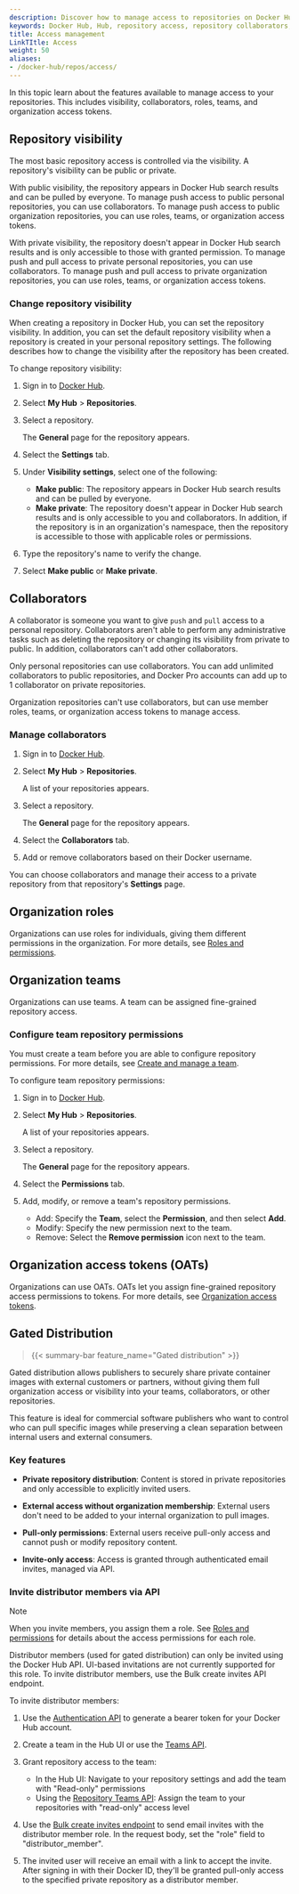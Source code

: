 ```yaml
---
description: Discover how to manage access to repositories on Docker Hub.
keywords: Docker Hub, Hub, repository access, repository collaborators, repository privacy
title: Access management
LinkTItle: Access
weight: 50
aliases:
- /docker-hub/repos/access/
---
```


In this topic learn about the features available to manage access to your
repositories. This includes visibility, collaborators, roles, teams, and
organization access tokens.

## Repository visibility

The most basic repository access is controlled via the visibility. A
repository's visibility can be public or private.

With public visibility, the repository appears in Docker Hub search results and
can be pulled by everyone. To manage push access to public personal
repositories, you can use collaborators. To manage push access to public
organization repositories, you can use roles, teams, or organization access
tokens.

With private visibility, the repository doesn't appear in Docker Hub search
results and is only accessible to those with granted permission. To manage push
and pull access to private personal repositories, you can use collaborators. To
manage push and pull access to private organization repositories, you can use
roles, teams, or organization access tokens.

### Change repository visibility

When creating a repository in Docker Hub, you can set the repository visibility.
In addition, you can set the default repository visibility when a repository is
created in your personal repository settings. The following describes how to
change the visibility after the repository has been created.

To change repository visibility:

1. Sign in to [Docker Hub](https://hub.docker.com).
2. Select **My Hub** > **Repositories**.
3. Select a repository.

   The **General** page for the repository appears.

4. Select the **Settings** tab.
5. Under **Visibility settings**, select one of the following:

   - **Make public**: The repository appears in Docker Hub search results and can be
     pulled by everyone.
   - **Make private**: The repository doesn't appear in Docker Hub search results
     and is only accessible to you and collaborators. In addition, if the
     repository is in an organization's namespace, then the repository
     is accessible to those with applicable roles or permissions.

6. Type the repository's name to verify the change.
7. Select **Make public** or **Make private**.

## Collaborators

A collaborator is someone you want to give `push` and `pull` access to a
personal repository. Collaborators aren't able to perform any administrative
tasks such as deleting the repository or changing its visibility from private to
public. In addition, collaborators can't add other collaborators.

Only personal repositories can use collaborators. You can add unlimited
collaborators to public repositories, and Docker Pro accounts can add up to 1
collaborator on private repositories.

Organization repositories can't use collaborators, but can use member roles,
teams, or organization access tokens to manage access.

### Manage collaborators

1. Sign in to [Docker Hub](https://hub.docker.com).

2. Select **My Hub** > **Repositories**.

   A list of your repositories appears.

3. Select a repository.

   The **General** page for the repository appears.

4. Select the **Collaborators** tab.

5. Add or remove collaborators based on their Docker username.

You can choose collaborators and manage their access to a private
repository from that repository's **Settings** page.

## Organization roles

Organizations can use roles for individuals, giving them different
permissions in the organization. For more details, see [Roles and
permissions](/manuals/security/for-admins/roles-and-permissions.md).

## Organization teams

Organizations can use teams. A team can be assigned fine-grained repository
access.

### Configure team repository permissions

You must create a team before you are able to configure repository permissions.
For more details, see [Create and manage a
team](/manuals/admin/organization/manage-a-team.md).

To configure team repository permissions:

1. Sign in to [Docker Hub](https://hub.docker.com).

2. Select **My Hub** > **Repositories**.

   A list of your repositories appears.

3. Select a repository.

   The **General** page for the repository appears.

4. Select the **Permissions** tab.

5. Add, modify, or remove a team's repository permissions.

   - Add: Specify the **Team**, select the **Permission**, and then select **Add**.
   - Modify: Specify the new permission next to the team.
   - Remove: Select the **Remove permission** icon next to the team.

## Organization access tokens (OATs)

Organizations can use OATs. OATs let you assign fine-grained repository access
permissions to tokens. For more details, see [Organization access
tokens](/manuals/security/for-admins/access-tokens.md).

## Gated Distribution

> {{< summary-bar feature_name="Gated distribution" >}}

Gated distribution allows publishers to securely share private container images with external customers or partners, without giving them full organization access or visibility into your teams, collaborators, or other repositories.

This feature is ideal for commercial software publishers who want to control who can pull specific images while preserving a clean separation between internal users and external consumers.

### Key features

- **Private repository distribution**: Content is stored in private repositories and only accessible to explicitly invited users.

- **External access without organization membership**: External users don't need to be added to your internal organization to pull images.

- **Pull-only permissions**: External users receive pull-only access and cannot push or modify repository content.

- **Invite-only access**: Access is granted through authenticated email invites, managed via API.

### Invite distributor members via API

> [!NOTE]
> When you invite members, you assign them a role. See [Roles and permissions](/manuals/security/for-admins/roles-and-permissions.md) for details about the access permissions for each role.

Distributor members (used for gated distribution) can only be invited using the Docker Hub API. UI-based invitations are not currently supported for this role. To invite distributor members, use the Bulk create invites API endpoint.

To invite distributor members:

1. Use the [Authentication API](https://docs.docker.com/reference/api/hub/latest/#tag/authentication-api/operation/AuthCreateAccessToken) to generate a bearer token for your Docker Hub account.

2. Create a team in the Hub UI or use the [Teams API](https://docs.docker.com/reference/api/hub/latest/#tag/groups/paths/~1v2~1orgs~1%7Borg_name%7D~1groups/post).

3. Grant repository access to the team:
   - In the Hub UI: Navigate to your repository settings and add the team with "Read-only" permissions
   - Using the [Repository Teams API](https://docs.docker.com/reference/api/hub/latest/#tag/repositories/paths/~1v2~1repositories~1%7Bnamespace%7D~1%7Brepository%7D~1groups/post): Assign the team to your repositories with "read-only" access level

4. Use the [Bulk create invites endpoint](https://docs.docker.com/reference/api/hub/latest/#tag/invites/paths/~1v2~1invites~1bulk/post) to send email invites with the distributor member role. In the request body, set the "role" field to "distributor_member".

5. The invited user will receive an email with a link to accept the invite. After signing in with their Docker ID, they'll be granted pull-only access to the specified private repository as a distributor member.
